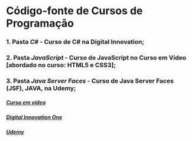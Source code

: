 # Código-fonte de Cursos de Programação
### 1. Pasta *C#* - Curso de C# na Digital Innovation;
### 2. Pasta *JavaScript* - Curso de JavaScript no Curso em Vídeo [abordado no curso: HTML5 e CSS3];
### 3. Pasta *Java Server Faces* - Curso de Java Server Faces (JSF), JAVA, na Udemy;


##### [Curso em vídeo](https://www.cursoemvideo.com)
##### [Digital Innovation One](https://www.dio.me//)
##### [Udemy](https://www.udemy.com/)

